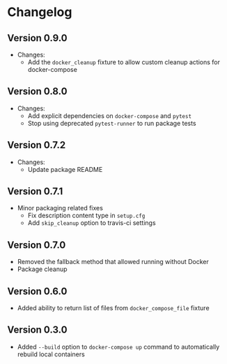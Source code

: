 # Changelog

## Version 0.9.0
- Changes:
	- Add the `docker_cleanup` fixture to allow custom cleanup actions for
	docker-compose

## Version 0.8.0
- Changes:
	- Add explicit dependencies on `docker-compose` and `pytest`
	- Stop using deprecated `pytest-runner` to run package tests

## Version 0.7.2
- Changes:
	- Update package README

## Version 0.7.1
- Minor packaging related fixes
	- Fix description content type in `setup.cfg`
	- Add `skip_cleanup` option to travis-ci settings

## Version 0.7.0
- Removed the fallback method that allowed running without Docker
- Package cleanup

## Version 0.6.0
- Added ability to return list of files from `docker_compose_file` fixture

## Version 0.3.0
- Added `--build` option to `docker-compose up` command to automatically
  rebuild local containers
